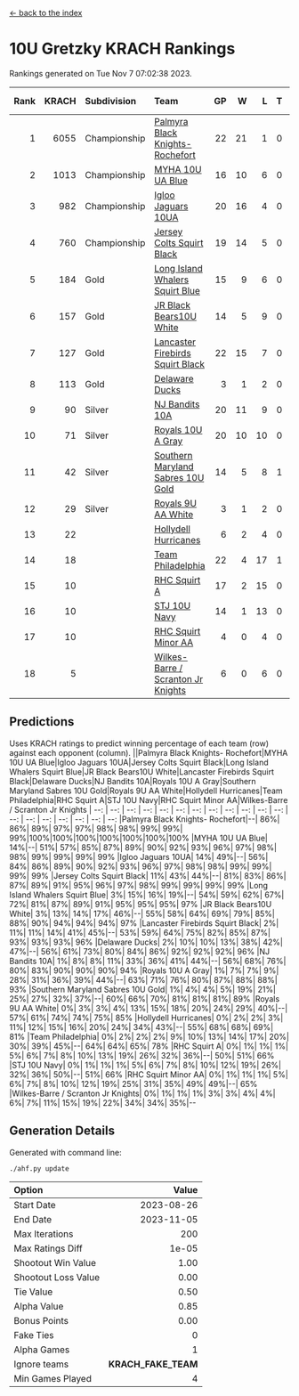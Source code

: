 [<- back to the index](readme.md)
# 10U Gretzky KRACH Rankings
Rankings generated on Tue Nov  7 07:02:38 2023.

Rank|KRACH|Subdivision|Team|GP|W|L|T|OTW|OTL|SoS|Exp Wins|Win Diff
---:|---:|:---|:---|---:|---:|---:|---:|---:|---:|---:|---:|---:
1|6055|Championship|[Palmyra Black Knights- Rochefort](https://gamesheetstats.com/seasons/3659/teams/140260/schedule)|22|21|1|0|0|1|343|21.8|-0.0
2|1013|Championship|[MYHA 10U UA Blue](https://gamesheetstats.com/seasons/3659/teams/140258/schedule)|16|10|6|0|0|0|1713|10.8|-0.0
3|982|Championship|[Igloo Jaguars 10UA](https://gamesheetstats.com/seasons/3659/teams/140253/schedule)|20|16|4|0|0|1|552|16.8|-0.0
4|760|Championship|[Jersey Colts Squirt Black](https://gamesheetstats.com/seasons/3659/teams/140254/schedule)|19|14|5|0|1|0|854|14.8|-0.0
5|184|Gold|[Long Island Whalers Squirt Blue](https://gamesheetstats.com/seasons/3659/teams/140257/schedule)|15|9|6|0|0|0|897|9.9|0.0
6|157|Gold|[JR Black Bears10U White](https://gamesheetstats.com/seasons/3659/teams/140255/schedule)|14|5|9|0|1|1|1560|5.9|0.0
7|127|Gold|[Lancaster Firebirds Squirt Black](https://gamesheetstats.com/seasons/3659/teams/140256/schedule)|22|15|7|0|1|1|392|15.9|0.0
8|113|Gold|[Delaware Ducks](https://gamesheetstats.com/seasons/3659/teams/140376/schedule)|3|1|2|0|0|0|3033|1.9|0.0
9|90|Silver|[NJ Bandits 10A](https://gamesheetstats.com/seasons/3659/teams/140259/schedule)|20|11|9|0|0|1|223|11.9|0.0
10|71|Silver|[Royals 10U A Gray](https://gamesheetstats.com/seasons/3659/teams/140262/schedule)|20|10|10|0|1|1|496|10.9|0.0
11|42|Silver|[Southern Maryland Sabres 10U Gold](https://gamesheetstats.com/seasons/3659/teams/140263/schedule)|14|5|8|1|2|0|178|6.4|0.0
12|29|Silver|[Royals 9U AA White](https://gamesheetstats.com/seasons/3659/teams/140225/schedule)|3|1|2|0|0|0|216|1.9|0.0
13|22||[Hollydell Hurricanes](https://gamesheetstats.com/seasons/3659/teams/140220/schedule)|6|2|4|0|0|0|298|2.9|0.0
14|18||[Team Philadelphia](https://gamesheetstats.com/seasons/3659/teams/140265/schedule)|22|4|17|1|0|1|526|5.4|0.0
15|10||[RHC Squirt A](https://gamesheetstats.com/seasons/3659/teams/140261/schedule)|17|2|15|0|1|0|227|2.9|0.0
16|10||[STJ 10U Navy](https://gamesheetstats.com/seasons/3659/teams/140264/schedule)|14|1|13|0|0|0|1391|1.9|0.0
17|10||[RHC Squirt Minor AA](https://gamesheetstats.com/seasons/3659/teams/140224/schedule)|4|0|4|0|0|0|385|0.9|0.0
18|5||[Wilkes-Barre / Scranton Jr Knights](https://gamesheetstats.com/seasons/3659/teams/140228/schedule)|6|0|6|0|0|0|1780|0.9|0.0

## Predictions
Uses KRACH ratings to predict winning percentage of each team (row) against each opponent (column).
||Palmyra Black Knights- Rochefort|MYHA 10U UA Blue|Igloo Jaguars 10UA|Jersey Colts Squirt Black|Long Island Whalers Squirt Blue|JR Black Bears10U White|Lancaster Firebirds Squirt Black|Delaware Ducks|NJ Bandits 10A|Royals 10U A Gray|Southern Maryland Sabres 10U Gold|Royals 9U AA White|Hollydell Hurricanes|Team Philadelphia|RHC Squirt A|STJ 10U Navy|RHC Squirt Minor AA|Wilkes-Barre / Scranton Jr Knights
| --: | --: | --: | --: | --: | --: | --: | --: | --: | --: | --: | --: | --: | --: | --: | --: | --: | --: | --: 
|Palmyra Black Knights- Rochefort|--| 86%| 86%| 89%| 97%| 97%| 98%| 98%| 99%| 99%| 99%|100%|100%|100%|100%|100%|100%|100%
|MYHA 10U UA Blue| 14%|--| 51%| 57%| 85%| 87%| 89%| 90%| 92%| 93%| 96%| 97%| 98%| 98%| 99%| 99%| 99%| 99%
|Igloo Jaguars 10UA| 14%| 49%|--| 56%| 84%| 86%| 89%| 90%| 92%| 93%| 96%| 97%| 98%| 98%| 99%| 99%| 99%| 99%
|Jersey Colts Squirt Black| 11%| 43%| 44%|--| 81%| 83%| 86%| 87%| 89%| 91%| 95%| 96%| 97%| 98%| 99%| 99%| 99%| 99%
|Long Island Whalers Squirt Blue|  3%| 15%| 16%| 19%|--| 54%| 59%| 62%| 67%| 72%| 81%| 87%| 89%| 91%| 95%| 95%| 95%| 97%
|JR Black Bears10U White|  3%| 13%| 14%| 17%| 46%|--| 55%| 58%| 64%| 69%| 79%| 85%| 88%| 90%| 94%| 94%| 94%| 97%
|Lancaster Firebirds Squirt Black|  2%| 11%| 11%| 14%| 41%| 45%|--| 53%| 59%| 64%| 75%| 82%| 85%| 87%| 93%| 93%| 93%| 96%
|Delaware Ducks|  2%| 10%| 10%| 13%| 38%| 42%| 47%|--| 56%| 61%| 73%| 80%| 84%| 86%| 92%| 92%| 92%| 96%
|NJ Bandits 10A|  1%|  8%|  8%| 11%| 33%| 36%| 41%| 44%|--| 56%| 68%| 76%| 80%| 83%| 90%| 90%| 90%| 94%
|Royals 10U A Gray|  1%|  7%|  7%|  9%| 28%| 31%| 36%| 39%| 44%|--| 63%| 71%| 76%| 80%| 87%| 88%| 88%| 93%
|Southern Maryland Sabres 10U Gold|  1%|  4%|  4%|  5%| 19%| 21%| 25%| 27%| 32%| 37%|--| 60%| 66%| 70%| 81%| 81%| 81%| 89%
|Royals 9U AA White|  0%|  3%|  3%|  4%| 13%| 15%| 18%| 20%| 24%| 29%| 40%|--| 57%| 61%| 74%| 74%| 75%| 85%
|Hollydell Hurricanes|  0%|  2%|  2%|  3%| 11%| 12%| 15%| 16%| 20%| 24%| 34%| 43%|--| 55%| 68%| 68%| 69%| 81%
|Team Philadelphia|  0%|  2%|  2%|  2%|  9%| 10%| 13%| 14%| 17%| 20%| 30%| 39%| 45%|--| 64%| 64%| 65%| 78%
|RHC Squirt A|  0%|  1%|  1%|  1%|  5%|  6%|  7%|  8%| 10%| 13%| 19%| 26%| 32%| 36%|--| 50%| 51%| 66%
|STJ 10U Navy|  0%|  1%|  1%|  1%|  5%|  6%|  7%|  8%| 10%| 12%| 19%| 26%| 32%| 36%| 50%|--| 51%| 66%
|RHC Squirt Minor AA|  0%|  1%|  1%|  1%|  5%|  6%|  7%|  8%| 10%| 12%| 19%| 25%| 31%| 35%| 49%| 49%|--| 65%
|Wilkes-Barre / Scranton Jr Knights|  0%|  1%|  1%|  1%|  3%|  3%|  4%|  4%|  6%|  7%| 11%| 15%| 19%| 22%| 34%| 34%| 35%|--

## Generation Details

Generated with command line:
```
./ahf.py update
```

| Option | Value |
| :----- | ----: |
| Start Date | 2023-08-26 |
| End Date | 2023-11-05 |
| Max Iterations | 200 |
| Max Ratings Diff | 1e-05 |
| Shootout Win Value | 1.00 |
| Shootout Loss Value | 0.00 |
| Tie Value | 0.50 |
| Alpha Value | 0.85 |
| Bonus Points | 0.00 |
| Fake Ties | 0 |
| Alpha Games | 1 |
| Ignore teams | __KRACH_FAKE_TEAM__ |
| Min Games Played | 4 |

